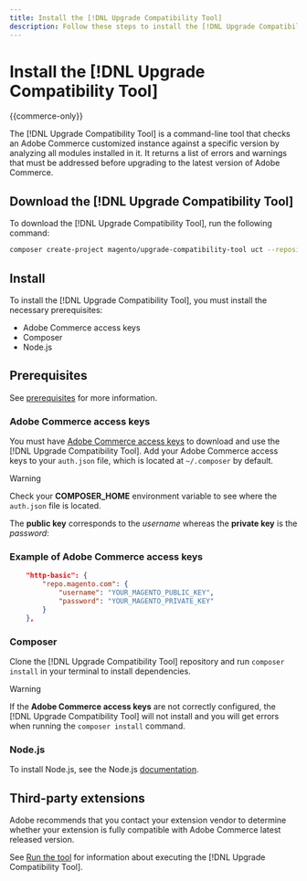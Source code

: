 ```yaml
---
title: Install the [!DNL Upgrade Compatibility Tool]
description: Follow these steps to install the [!DNL Upgrade Compatibility Tool] for your Adobe Commerce project.
---
```


# Install the [!DNL Upgrade Compatibility Tool]

{{commerce-only}}

The [!DNL Upgrade Compatibility Tool] is a command-line tool that checks an Adobe Commerce customized instance against a specific version by analyzing all modules installed in it. It returns a list of errors and warnings that must be addressed before upgrading to the latest version of Adobe Commerce.

## Download the [!DNL Upgrade Compatibility Tool]

To download the [!DNL Upgrade Compatibility Tool], run the following command:

```bash
composer create-project magento/upgrade-compatibility-tool uct --repository https://repo.magento.com
```

## Install

To install the [!DNL Upgrade Compatibility Tool], you must install the necessary prerequisites:

*  Adobe Commerce access keys
*  Composer
*  Node.js

## Prerequisites

See [prerequisites](../upgrade-compatibility-tool/prerequisites.md) for more information.

### Adobe Commerce access keys

You must have [Adobe Commerce access keys](https://devdocs.magento.com/marketplace/sellers/profile-information.html#access-keys) to download and use the [!DNL Upgrade Compatibility Tool]. Add your Adobe Commerce access keys to your `auth.json` file, which is located at `~/.composer` by default.

>[!WARNING]
>
>Check your **COMPOSER_HOME** environment variable to see where the `auth.json` file is located.

The **public key** corresponds to the _username_ whereas the **private key** is the _password_:

### Example of Adobe Commerce access keys

```json
    "http-basic": {
        "repo.magento.com": {
            "username": "YOUR_MAGENTO_PUBLIC_KEY",
            "password": "YOUR_MAGENTO_PRIVATE_KEY"
        }
    },
```

### Composer

Clone the [!DNL Upgrade Compatibility Tool] repository and run `composer install` in your terminal to install dependencies.

>[!WARNING]
>
>If the **Adobe Commerce access keys** are not correctly configured, the [!DNL Upgrade Compatibility Tool] will not install and you will get errors when running the `composer install` command.

### Node.js

To install Node.js, see the Node.js [documentation](https://nodejs.dev/learn/how-to-install-nodejs).

## Third-party extensions

Adobe recommends that you contact your extension vendor to determine whether your extension is fully compatible with Adobe Commerce latest released version.

See [Run the tool](../upgrade-compatibility-tool/run.md) for information about executing the [!DNL Upgrade Compatibility Tool].
